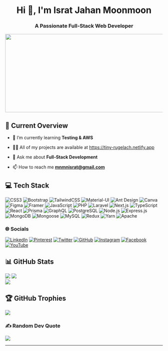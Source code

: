 <h1 align="center">Hi 👋, I'm Israt Jahan Moonmoon</h1>
<h3 align="center">A Passionate Full-Stack Web Developer</h3>
<!-- <p align="center">
    <img src="https://camo.githubusercontent.com/0dbe167d7b778f5e825114a095ad46a2c852ba91fc82ec2d4fd8865c67ecd2a1/68747470733a2f2f7777772e61616c7068612e6e65742f77702d636f6e74656e742f75706c6f6164732f323032302f31322f66756c6c2d737461636b2d646576656c6f706d656e742e676966" alt=".." width="800" height="250" style="object-fit:cover">
</p> -->
<p align="center">
    <img src="https://user-images.githubusercontent.com/80781196/190216139-7697aa5a-c9a0-4bd6-80bf-3aca76a2e1c8.gif" width="800" height="250" style="object-fit:cover">
</p>
<!-- <p align="left"><img src="https://komarev.com/ghpvc/?username=isratjmn&label=Profile%20views&color=0e75b6&style=flat" alt="isratjmn" /></p> -->

## 💫 Current Overview

- 🌱 I’m currently learning **Testing & AWS**

- 👨‍💻 All of my projects are available at https://tiny-rugelach.netlify.app

- 💬 Ask me about **Full-Stack Development**

- 📫 How to reach me **mnmnisrat@gmail.com**

## 💻 Tech Stack
![CSS3](https://img.shields.io/badge/css3-%231572B6.svg?style=for-the-badge&logo=css3&logoColor=white) 
![Bootstrap](https://img.shields.io/badge/bootstrap-%23563D7C.svg?style=for-the-badge&logo=bootstrap&logoColor=white) 
![TailwindCSS](https://img.shields.io/badge/tailwindcss-%2338B2AC.svg?style=for-the-badge&logo=tailwind-css&logoColor=white) 
![Material-UI](https://img.shields.io/badge/Material--UI-%230081CB.svg?style=for-the-badge&logo=material-ui&logoColor=white)
![Ant Design](https://img.shields.io/badge/ant--design-%230170FE.svg?style=for-the-badge&logo=ant-design&logoColor=white)
![Canva](https://img.shields.io/badge/Canva-%2300C4CC.svg?style=for-the-badge&logo=Canva&logoColor=white) 
![Figma](https://img.shields.io/badge/figma-%23F24E1E.svg?style=for-the-badge&logo=figma&logoColor=white) 
![Framer](https://img.shields.io/badge/Framer-black?style=for-the-badge&logo=framer&logoColor=blue) 
![JavaScript](https://img.shields.io/badge/javascript-%23323330.svg?style=for-the-badge&logo=javascript&logoColor=%23F7DF1E) 
![PHP](https://img.shields.io/badge/php-%23777BB4.svg?style=for-the-badge&logo=php&logoColor=white) 
![Laravel](https://img.shields.io/badge/laravel-%23FF2D20.svg?style=for-the-badge&logo=laravel&logoColor=white) 
![Next.js](https://img.shields.io/badge/next.js-%23000000.svg?style=for-the-badge&logo=nextdotjs&logoColor=white) 
![TypeScript](https://img.shields.io/badge/typescript-%23007ACC.svg?style=for-the-badge&logo=typescript&logoColor=white) 
![React](https://img.shields.io/badge/react-%2320232a.svg?style=for-the-badge&logo=react&logoColor=%2361DAFB) 
![Prisma](https://img.shields.io/badge/prisma-2D3748?style=for-the-badge&logo=prisma&logoColor=white) 
![GraphQL](https://img.shields.io/badge/graphql-E10098?style=for-the-badge&logo=graphql&logoColor=white) 
![PostgreSQL](https://img.shields.io/badge/postgresql-%23316192.svg?style=for-the-badge&logo=postgresql&logoColor=white) 
![Node.js](https://img.shields.io/badge/node.js-6DA55F?style=for-the-badge&logo=node.js&logoColor=white) 
![Express.js](https://img.shields.io/badge/express.js-%23404d59.svg?style=for-the-badge&logo=express&logoColor=%2361DAFB)
![MongoDB](https://img.shields.io/badge/mongodb-%2347A248.svg?style=for-the-badge&logo=mongodb&logoColor=white) 
![Mongoose](https://img.shields.io/badge/mongoose-%2300C4CC.svg?style=for-the-badge&logo=mongoose&logoColor=white)
![MySQL](https://img.shields.io/badge/mysql-%2300f.svg?style=for-the-badge&logo=mysql&logoColor=white)
![Redux](https://img.shields.io/badge/redux-%23593d88.svg?style=for-the-badge&logo=redux&logoColor=white)
![Yarn](https://img.shields.io/badge/yarn-%232C8EBB.svg?style=for-the-badge&logo=yarn&logoColor=white)
![Apache](https://img.shields.io/badge/apache-%23D42029.svg?style=for-the-badge&logo=apache&logoColor=white) 



### 🌐 Socials
[![LinkedIn](https://img.shields.io/badge/LinkedIn-%230077B5.svg?logo=linkedin&logoColor=white)](https://www.linkedin.com/in/israt-moonmoon-92a06542/)
[![Pinterest](https://img.shields.io/badge/Pinterest-%23E60023.svg?logo=Pinterest&logoColor=white)](https://www.pinterest.com/mnisratj/)
[![Twitter](https://img.shields.io/badge/Twitter-%231DA1F2.svg?logo=Twitter&logoColor=white)](https://twitter.com/mnisrat_j)
[![GitHub](https://img.shields.io/badge/GitHub-%23181717.svg?logo=GitHub&logoColor=white)](https://github.com/yourusername)
[![Instagram](https://img.shields.io/badge/Instagram-%23E4405F.svg?logo=Instagram&logoColor=white)](https://www.instagram.com/yourinstagram)
[![Facebook](https://img.shields.io/badge/Facebook-%231877F2.svg?logo=Facebook&logoColor=white)](https://www.facebook.com/yourfacebook)
[![YouTube](https://img.shields.io/badge/YouTube-%23FF0000.svg?logo=YouTube&logoColor=white)](https://www.youtube.com/yourchannel)


## 📊 GitHub Stats

![](https://github-readme-streak-stats.herokuapp.com/?user=isratjmn&theme=blueberry&hide_border=false)
![](https://github-readme-stats.vercel.app/api?username=isratjmn&theme=blueberry&hide_border=false&include_all_commits=true&count_private=true)<br/>
![](https://github-readme-stats.vercel.app/api/top-langs/?username=isratjmn&theme=blueberry&hide_border=false&include_all_commits=true&count_private=true&layout=compact)<br/>


## 🏆 GitHub Trophies
![](https://github-profile-trophy.vercel.app/?username=isratjmn&theme=radical&no-frame=false&no-bg=true&margin-w=4)


### ✍️ Random Dev Quote
![](https://quotes-github-readme.vercel.app/api?type=horizontal&theme=tokyonight)


----------------------------   ------------------------------


